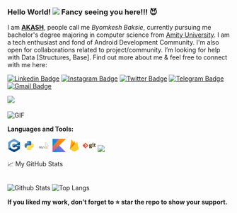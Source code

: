 ### Hello World! <img src="https://media.giphy.com/media/hvRJCLFzcasrR4ia7z/giphy.gif" width="30px"> Fancy seeing you here!!! 😈

I am <u><b>AKASH</b></u>, people call me <i>Byomkesh Baksie</i>, currently pursuing me bachelor's degree majoring in computer science from [Amity University](https://www.amity.edu/lucknow/). I am a tech enthusiast and fond of Android Development Community. I'm also open for collaborations related to project/community. I’m looking for help with Data [Structures, Base]. Find out more about me & feel free to connect with me here:

[![Linkedin Badge](https://img.shields.io/badge/-AKASH-blue?style=flat-square&logo=Linkedin&logoColor=white&link=https://www.linkedin.com/in/pranjalshikhar/)](https://www.linkedin.com/in/skysingh/)
[![Instagram Badge](https://img.shields.io/badge/-AKASH-red?style=flat-square&logo=Instagram&logoColor=white&link=https://www.instagram.com/pollymorfism/)](https://www.instagram.com/akash__siingh/)
[![Twitter Badge](https://img.shields.io/badge/-AKASH-indigo?style=flat-square&logo=Twitter&logoColor=white&link=https://www.twitter.com/pranjalshikhar/)](https://www.twitter.com/_akaash_singh/)
[![Telegram Badge](https://img.shields.io/badge/-AKASH-blue?style=flat-square&logo=Telegram&logoColor=white&link=https://t.me/pollymorfism/)](https://t.me/byomkeshbaksie/)
[![Gmail Badge](https://img.shields.io/badge/-akashpawan123321@gmail.com-c14438?style=flat-square&logo=Gmail&logoColor=white&link=mailto:shikhar.pranjal3@gmail.com)](mailto:akashpawan123321@gmail.com)

![](https://visitor-badge.glitch.me/badge?page_id=byomkeshbaksie.byomkeshbaksie)

<img align="center" alt="GIF" src="https://github.com/abhisheknaiidu/abhisheknaiidu/blob/master/code.gif?raw=true" width="500" height="320" />
  
**Languages and Tools:**  

<code><img height="30" src="https://raw.githubusercontent.com/github/explore/80688e429a7d4ef2fca1e82350fe8e3517d3494d/topics/cpp/cpp.png"></code>
<code><img height="30" src="https://raw.githubusercontent.com/github/explore/80688e429a7d4ef2fca1e82350fe8e3517d3494d/topics/python/python.png"></code>
<code><img height="30" src="https://raw.githubusercontent.com/github/explore/80688e429a7d4ef2fca1e82350fe8e3517d3494d/topics/mysql/mysql.png"></code>
<code><img height="30" src="https://raw.githubusercontent.com/github/explore/80688e429a7d4ef2fca1e82350fe8e3517d3494d/topics/kotlin/kotlin.png"></code>
<code><img height="30" src="https://raw.githubusercontent.com/github/explore/80688e429a7d4ef2fca1e82350fe8e3517d3494d/topics/firebase/firebase.png"></code>
<code><img height="30" src="https://raw.githubusercontent.com/github/explore/80688e429a7d4ef2fca1e82350fe8e3517d3494d/topics/git/git.png"></code>
<code><img height="30" src="https://github.githubassets.com/images/modules/logos_page/GitHub-Mark.png"></code>
<!-- <code><img height="30" src="https://raw.githubusercontent.com/github/explore/80688e429a7d4ef2fca1e82350fe8e3517d3494d/topics/dart/dart.png"></code> -->
<!-- <code><img height="30" src="https://raw.githubusercontent.com/github/explore/80688e429a7d4ef2fca1e82350fe8e3517d3494d/topics/flutter/flutter.png"></code> -->

<!-- <code><img height="30" src="https://hidenobu-tokuda.com/wp-content/uploads/2019/05/heroku-logo-solid-gradient.png"></code> -->


<summary>📈 My GitHub Stats</summary>
<br>

![Github Stats](https://github-readme-stats.vercel.app/api?username=byomkeshbaksie&count_private=true&show_icons=true&include_all_commits=true)
![Top Langs](https://github-readme-stats.vercel.app/api/top-langs/?username=byomkeshbaksie&hide=TeX&layout=compact)


**If you liked my work, don’t forget to ⭐ star the repo to show your support.**
